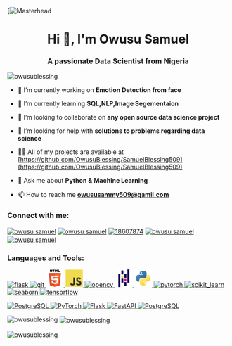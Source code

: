 [![Masterhead](https://camo.githubusercontent.com/cae12fddd9d6982901d82580bdf321d81fb299141098ca1c2d4891870827bf17/68747470733a2f2f6d69726f2e6d656469756d2e636f6d2f6d61782f313336302f302a37513379765349765f7430696f4a2d5a2e676966)
<h1 align="center">Hi 👋, I'm Owusu Samuel</h1>
<h3 align="center">A passionate Data Scientist from Nigeria</h3>

<p align="left"> <img src="https://komarev.com/ghpvc/?username=owusublessing&label=Profile%20views&color=0e75b6&style=flat" alt="owusublessing" /> </p>

- 🔭 I’m currently working on **Emotion Detection from face**

- 🌱 I’m currently learning **SQL,NLP,Image Segementaion**

- 👯 I’m looking to collaborate on **any open source data science project**

- 🤝 I’m looking for help with **solutions to problems regarding data science**

- 👨‍💻 All of my projects are available at [https://github.com/OwusuBlessing/SamuelBlessing509](https://github.com/OwusuBlessing/SamuelBlessing509)

- 💬 Ask me about **Python & Machine Learning**

- 📫 How to reach me **owususammy509@gamil.com**

<h3 align="left">Connect with me:</h3>
<p align="left">
<a href="https://twitter.com/owusu samuel" target="blank"><img align="center" src="https://raw.githubusercontent.com/rahuldkjain/github-profile-readme-generator/master/src/images/icons/Social/twitter.svg" alt="owusu samuel" height="30" width="40" /></a>
<a href="https://linkedin.com/in/owusu samuel" target="blank"><img align="center" src="https://raw.githubusercontent.com/rahuldkjain/github-profile-readme-generator/master/src/images/icons/Social/linked-in-alt.svg" alt="owusu samuel" height="30" width="40" /></a>
<a href="https://stackoverflow.com/users/18607874" target="blank"><img align="center" src="https://raw.githubusercontent.com/rahuldkjain/github-profile-readme-generator/master/src/images/icons/Social/stack-overflow.svg" alt="18607874" height="30" width="40" /></a>
<a href="https://kaggle.com/owusu samuel" target="blank"><img align="center" src="https://raw.githubusercontent.com/rahuldkjain/github-profile-readme-generator/master/src/images/icons/Social/kaggle.svg" alt="owusu samuel" height="30" width="40" /></a>
<a href="https://medium.com/owusu samuel" target="blank"><img align="center" src="https://raw.githubusercontent.com/rahuldkjain/github-profile-readme-generator/master/src/images/icons/Social/medium.svg" alt="owusu samuel" height="30" width="40" /></a>
</p>

<h3 align="left">Languages and Tools:</h3>
<p align="left"> <a href="https://flask.palletsprojects.com/" target="_blank" rel="noreferrer"> <img src="https://www.vectorlogo.zone/logos/pocoo_flask/pocoo_flask-icon.svg" alt="flask" width="40" height="40"/> </a> <a href="https://git-scm.com/" target="_blank" rel="noreferrer"> <img src="https://www.vectorlogo.zone/logos/git-scm/git-scm-icon.svg" alt="git" width="40" height="40"/> </a> <a href="https://www.w3.org/html/" target="_blank" rel="noreferrer"> <img src="https://raw.githubusercontent.com/devicons/devicon/master/icons/html5/html5-original-wordmark.svg" alt="html5" width="40" height="40"/> </a> <a href="https://developer.mozilla.org/en-US/docs/Web/JavaScript" target="_blank" rel="noreferrer"> <img src="https://raw.githubusercontent.com/devicons/devicon/master/icons/javascript/javascript-original.svg" alt="javascript" width="40" height="40"/> </a> <a href="https://opencv.org/" target="_blank" rel="noreferrer"> <img src="https://www.vectorlogo.zone/logos/opencv/opencv-icon.svg" alt="opencv" width="40" height="40"/> </a> <a href="https://pandas.pydata.org/" target="_blank" rel="noreferrer"> <img src="https://raw.githubusercontent.com/devicons/devicon/2ae2a900d2f041da66e950e4d48052658d850630/icons/pandas/pandas-original.svg" alt="pandas" width="40" height="40"/> </a> <a href="https://www.python.org" target="_blank" rel="noreferrer"> <img src="https://raw.githubusercontent.com/devicons/devicon/master/icons/python/python-original.svg" alt="python" width="40" height="40"/> </a> <a href="https://pytorch.org/" target="_blank" rel="noreferrer"> <img src="https://www.vectorlogo.zone/logos/pytorch/pytorch-icon.svg" alt="pytorch" width="40" height="40"/> </a> <a href="https://scikit-learn.org/" target="_blank" rel="noreferrer"> <img src="https://upload.wikimedia.org/wikipedia/commons/0/05/Scikit_learn_logo_small.svg" alt="scikit_learn" width="40" height="40"/> </a> <a href="https://seaborn.pydata.org/" target="_blank" rel="noreferrer"> <img src="https://seaborn.pydata.org/_images/logo-mark-lightbg.svg" alt="seaborn" width="40" height="40"/> </a> <a href="https://www.tensorflow.org" target="_blank" rel="noreferrer"> <img src="https://www.vectorlogo.zone/logos/tensorflow/tensorflow-icon.svg" alt="tensorflow" width="40" height="40"/> </a>
  
  <a href="https://www.postgresql.org" target="_blank" rel="noreferrer"> <img src="https://www.vectorlogo.zone/logos/postgresql/postgresql-icon.svg" alt="PostgreSQL" width="40" height="40"/> </a> 
<a href="https://pytorch.org/" target="_blank" rel="noreferrer"> <img src="https://www.vectorlogo.zone/logos/pytorch/pytorch-icon.svg" alt="PyTorch" width="40" height="40"/> </a> 
<a href="https://flask.palletsprojects.com/" target="_blank" rel="noreferrer"> <img src="https://www.vectorlogo.zone/logos/pocoo_flask/pocoo_flask-icon.svg" alt="Flask" width="40" height="40"/> </a> 
<a href="https://fastapi.tiangolo.com/" target="_blank" rel="noreferrer"> <img src="https://www.vectorlogo.zone/logos/tiangolo_fastapi/tiangolo_fastapi-icon.svg" alt="FastAPI" width="40" height="40"/> </a> <a href="https://www.postgresql.org" target="_blank" rel="noreferrer"> <img src="https://www.vectorlogo.zone/logos/postgresql/postgresql-icon.svg" alt="PostgreSQL" width="40" height="40"/> </a> 

</p>

<p><img align="left" src="https://github-readme-stats.vercel.app/api/top-langs?username=owusublessing&show_icons=true&locale=en&layout=compact" alt="owusublessing" /></p>

<p>&nbsp;<img align="center" src="https://github-readme-stats.vercel.app/api?username=owusublessing&show_icons=true&locale=en" alt="owusublessing" /></p>

<p><img align="center" src="https://github-readme-streak-stats.herokuapp.com/?user=owusublessing&" alt="owusublessing" /></p>


<!---
SamuelBlessing509/SamuelBlessing509 is a ✨ special ✨ repository because its `README.md` (this file) appears on your GitHub profile.
You can click the Preview link to take a look at your changes.
--->
